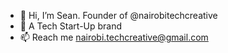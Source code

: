 - 👋 Hi, I’m Sean. Founder of @nairobitechcreative
- 👀 A Tech Start-Up brand
- 📫 Reach me nairobi.techcreative@gmail.com
